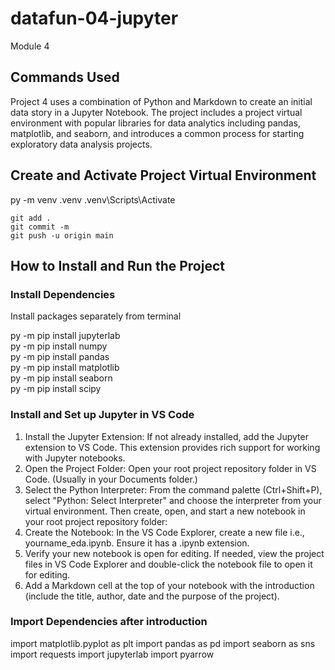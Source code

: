# datafun-04-jupyter

Module 4

## Commands Used

Project 4 uses a combination of Python and Markdown to create an initial data story in a Jupyter Notebook. The project includes a project virtual environment with popular libraries for data analytics including pandas, matplotlib, and seaborn, and introduces a common process for starting exploratory data analysis projects.

## Create and Activate Project Virtual Environment

py -m venv .venv
.venv\Scripts\Activate

```
git add .
git commit -m
git push -u origin main
```

## How to Install and Run the Project

### Install Dependencies
Install packages separately from terminal

py -m pip install jupyterlab  
py -m pip install numpy  
py -m pip install pandas  
py -m pip install matplotlib  
py -m pip install seaborn  
py -m pip install scipy

### Install and Set up Jupyter in VS Code

1.  Install the Jupyter Extension: If not already installed, add the Jupyter extension to VS Code. This extension provides rich support for working with Jupyter notebooks.  
2.	Open the Project Folder: Open your root project repository folder in VS Code. (Usually in your Documents folder.)
3.	Select the Python Interpreter: From the command palette (Ctrl+Shift+P), select "Python: Select Interpreter" and choose the interpreter from your virtual environment.
Then create, open, and start a new notebook in your root project repository folder:
4.  Create the Notebook: In the VS Code Explorer, create a new file i.e., yourname_eda.ipynb. Ensure it has a .ipynb extension.
5.  Verify your new notebook is open for editing. If needed, view the project files in VS Code Explorer and double-click the notebook file to open it for editing.
6.  Add a Markdown cell at the top of your notebook with the introduction (include the title, author, date and the purpose of the project).

### Import Dependencies after introduction
import matplotlib.pyplot as plt
import pandas as pd
import seaborn as sns
import requests
import jupyterlab
import pyarrow





